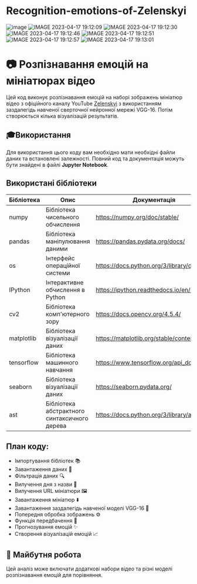 # Recognition-emotions-of-Zelenskyi
![image](https://user-images.githubusercontent.com/101904816/232555517-113c3f09-15c2-4dc8-a709-f7cb7445e180.png)
![IMAGE 2023-04-17 19:12:09](https://user-images.githubusercontent.com/101904816/232559841-1981d915-affe-4485-8b9d-3015e2a4738e.jpg)
![IMAGE 2023-04-17 19:12:30](https://user-images.githubusercontent.com/101904816/232559914-a10ccb69-6a63-47eb-a6c0-b2c5821270ee.jpg)
![IMAGE 2023-04-17 19:12:46](https://user-images.githubusercontent.com/101904816/232559977-5f25166a-239f-4918-9bfe-a929c0ded349.jpg)
![IMAGE 2023-04-17 19:12:51](https://user-images.githubusercontent.com/101904816/232559990-efefa0b2-6cd8-4930-bf86-03c24ff298d9.jpg)
![IMAGE 2023-04-17 19:12:57](https://user-images.githubusercontent.com/101904816/232560005-04121a84-a052-4f06-b476-d9140233a3b7.jpg)
![IMAGE 2023-04-17 19:13:01](https://user-images.githubusercontent.com/101904816/232560026-85a07d63-b848-4462-90bb-fabef391788a.jpg)

# 📷 Розпізнавання емоцій на мініатюрах відео

Цей код виконує розпізнавання емоцій на наборі зображень мініатюр відео з офіційного каналу YouTube [Zelenskyi](https://www.youtube.com/@Zelenskyy_President) з використанням заздалегідь навченої сверточної нейронної мережі VGG-16. Потім створюється кілька візуалізацій результатів.

## 🎓Використання

Для використання цього коду вам необхідно мати необхідні файли даних та встановлені залежності. Повний код та документація можуть бути знайдені в файлі **Jupyter Notebook**.

## Використані бібліотеки

| Бібліотека | Опис | Документація |
| --- | --- | --- |
| numpy | Бібліотека чисельного обчислення | https://numpy.org/doc/stable/ |
| pandas | Бібліотека маніпулювання даними | https://pandas.pydata.org/docs/ |
| os | Інтерфейс операційної системи | https://docs.python.org/3/library/os.html |
| IPython | Інтерактивне обчислення в Python | https://ipython.readthedocs.io/en/stable/ |
| cv2 | Бібліотека комп'ютерного зору | https://docs.opencv.org/4.5.4/ |
| matplotlib | Бібліотека візуалізації даних | https://matplotlib.org/stable/contents.html |
| tensorflow | Бібліотека машинного навчання | https://www.tensorflow.org/api_docs |
| seaborn | Бібліотека візуалізації даних | https://seaborn.pydata.org/ |
| ast | Бібліотека абстрактного синтаксичного дерева | https://docs.python.org/3/library/ast.html |

## План коду:

- Імпортування бібліотек 📚
- Завантаження даних 📂
- Фільтрація даних 🔍
- Вилучення дня з назви 📅
- Вилучення URL мініатюри 🖼️
- Завантаження мініатюр ⬇️
- Завантаження заздалегідь навченої моделі VGG-16 🧠
- Попередня обробка зображень ⚙️
- Функція передбачення 🔮
- Прогнозування емоцій ✨
- Створення візуалізацій емоцій 📈

## 🚀 Майбутня робота

Цей аналіз може включати додаткові набори відео та різні моделі розпізнавання емоцій для порівняння.

